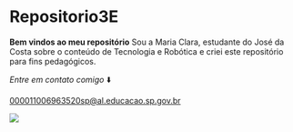 # Repositorio3E
**Bem vindos ao meu repositório**
Sou a Maria Clara, estudante do José da Costa sobre o conteúdo de Tecnologia e Robótica e criei este repositório para fins pedagógicos.

_Entre em contato comigo_ ⬇️

000011006963520sp@al.educacao.sp.gov.br

![](https://encrypted-tbn0.gstatic.com/images?q=tbn:ANd9GcSXZlrHSgSBoqzqGo5_-49_9m6DDzZtMW3zpAePgpK-svLNbBKYts4ib2g&s=10)

